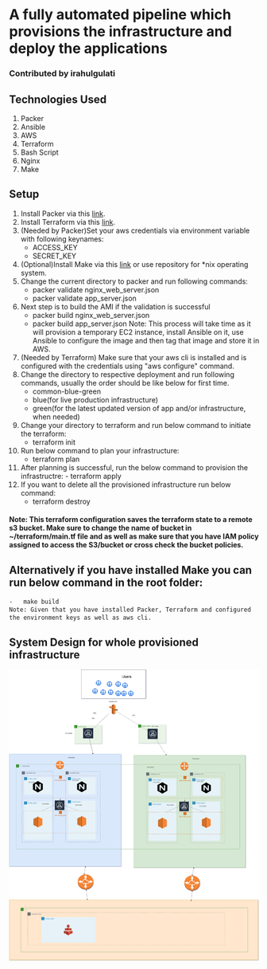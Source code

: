 # A fully automated pipeline which provisions the infrastructure and deploy the applications
### Contributed by irahulgulati

## Technologies Used
1.  Packer
2.  Ansible
3.  AWS
4.  Terraform
5.  Bash Script
6.  Nginx
7.  Make

## Setup
1.  Install Packer via this [link](https://learn.hashicorp.com/tutorials/packer/getting-started-install).
2.  Install Terraform via this [link](https://learn.hashicorp.com/tutorials/terraform/install-cli).
3.  (Needed by Packer)Set your aws credentials via environment variable with following keynames:
    -   ACCESS_KEY
    -   SECRET_KEY
4.  (Optional)Install Make via this [link](http://gnuwin32.sourceforge.net/packages/make.htm) or use repository for *nix operating system.
5.  Change the current directory to packer and run following commands:
    -   packer validate nginx_web_server.json
    -   packer validate app_server.json
6.  Next step is to build the AMI if the validation is successful
    -   packer build nginx_web_server.json
    -   packer build app_server.json
    Note: This process will take time as it will provision a temporary EC2 instance, install Ansible on it, use Ansible to configure the image and then tag that image and store it in AWS.
7.  (Needed by Terraform) Make sure that your aws cli is installed and is configured with the credentials using "aws configure" command.
8.  Change the directory to respective deployment and run following commands, usually the order should be like below for first time.
    -   common-blue-green
    -   blue(for live production infrastructure)
    -   green(for the latest updated version of app and/or infrastructure, when needed)
9.  Change your directory to terraform and run below command to initiate the terraform:
    -   terraform init
10. Run below command to plan your infrastructure:
    -   terraform plan
11.  After planning is successful, run the below command to provision the infrastructre:
    -   terraform apply
12. If you want to delete all the provisioned infrastructure run below command:
    -   terraform destroy

#### Note: This terraform configuration saves the terraform state to a remote s3 bucket. Make sure to change the name of bucket in ~/terraform/main.tf file and as well as make sure that you have IAM policy assigned to access the S3/bucket or cross check the bucket policies.

## Alternatively if you have installed Make you can run below command in the root folder:
    -   make build
    Note: Given that you have installed Packer, Terraform and configured the environment keys as well as aws cli.

## System Design for whole provisioned infrastructure

![Infra Design](https://github.com/irahulgulati/blue-green-deployment/blob/master/bluegreen.png)


